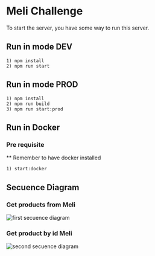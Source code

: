 # Meli Challenge

To start the server, you have some way to run this server.

## Run in mode DEV

    1) npm install
    2) npm run start

## Run in mode PROD

    1) npm install
    2) npm run build
    3) npm run start:prod

## Run in Docker

### Pre requisite

\*\* Remember to have docker installed

    1) start:docker

## Secuence Diagram

### Get products from Meli

![first secuence diagram]('diagrams/Screenshot_20240212_201113.png')

### Get product by id Meli

![second secuence diagram]('diagrams/Screenshot_20240212_201921.jpg')
